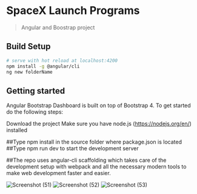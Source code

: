 # SpaceX Launch Programs

> Angular and Boostrap project

## Build Setup

``` bash
# serve with hot reload at localhost:4200
npm install -g @angular/cli
ng new folderName
```

## Getting started
Angular Bootstrap Dashboard is built on top of Bootstrap 4. To get started do the following steps:

Download the project
Make sure you have node.js (https://nodejs.org/en/) installed

##Type npm install in the source folder where package.json is located
##Type npm run dev to start the development server

##The repo uses angular-cli scaffolding which takes care of the development setup with webpack and all the necessary modern tools to make web development faster and easier.

![Screenshot (51)](https://user-images.githubusercontent.com/44220001/92611382-5b7c0900-f2d6-11ea-85b2-9ba84824a866.png)
![Screenshot (52)](https://user-images.githubusercontent.com/44220001/92611390-5dde6300-f2d6-11ea-9bba-bf8476a2d48d.png)
![Screenshot (53)](https://user-images.githubusercontent.com/44220001/92611397-6040bd00-f2d6-11ea-898c-30a57b212a77.png)




